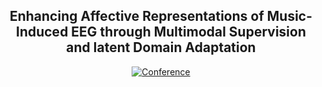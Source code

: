 <div align="center">

## Enhancing Affective Representations of Music-Induced EEG through Multimodal Supervision and latent Domain Adaptation
[![Conference](http://img.shields.io/badge/ICASSP-2022-4b44ce.svg)](https://ieeexplore.ieee.org/document/9746643)
  
</div>
